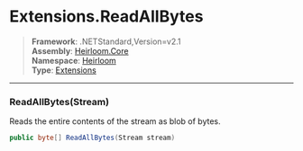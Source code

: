 # Extensions.ReadAllBytes

> **Framework**: .NETStandard,Version=v2.1  
> **Assembly**: [Heirloom.Core][0]  
> **Namespace**: [Heirloom][0]  
> **Type**: [Extensions][1]  

--------------------------------------------------------------------------------

### ReadAllBytes(Stream)

Reads the entire contents of the stream as blob of bytes.

```cs
public byte[] ReadAllBytes(Stream stream)
```

[0]: ..\Heirloom.Core.md
[1]: Heirloom.Extensions.md
